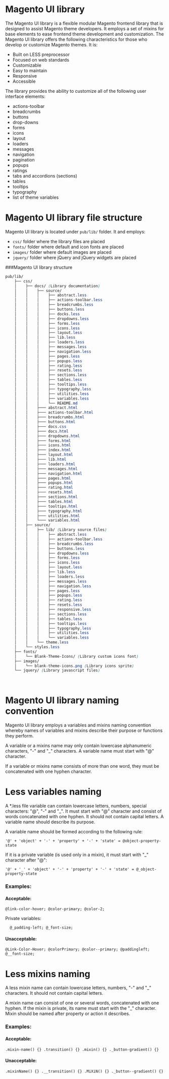 # Magento UI library

The Magento UI library is a flexible modular Magento frontend library that is designed to assist Magento theme developers. It employs a set of mixins for base elements to ease frontend theme development and customization. The Magento UI library offers the following characteristics for those who develop or customize Magento themes. It is:

* Built on LESS preprocessor
* Focused on web standards
* Customizable
* Easy to maintain
* Responsive
* Accessible

The library provides the ability to customize all of the following user interface elements:

* actions-toolbar
* breadcrumbs
* buttons
* drop-downs
* forms
* icons
* layout
* loaders
* messages
* navigation
* pagination
* popups
* ratings
* tabs and accordions (sections)
* tables
* tooltips
* typography
* list of theme variables

# Magento UI library file structure
Magento UI library is located under `pub/lib/` folder. It and employs:
* `css/` folder where the library files are placed
* `fonts/` folder where default and  icon fonts are placed
* `images/` folder where default images are placed
* `jquery/` folder where jQuery and jQuery widgets are placed

###Magento UI library structure

```css
pub/lib/
    ├── css/
    │    ├── docs/ (Library documentation)
    │    │    ├── source/
    │    │    │    ├── abstract.less
    │    │    │    ├── actions-toolbar.less
    │    │    │    ├── breadcrumbs.less
    │    │    │    ├── buttons.less
    │    │    │    ├── docks.less
    │    │    │    ├── dropdowns.less
    │    │    │    ├── forms.less
    │    │    │    ├── icons.less
    │    │    │    ├── layout.less
    │    │    │    ├── lib.less
    │    │    │    ├── loaders.less
    │    │    │    ├── messages.less
    │    │    │    ├── navigation.less
    │    │    │    ├── pages.less
    │    │    │    ├── popups.less
    │    │    │    ├── rating.less
    │    │    │    ├── resets.less
    │    │    │    ├── sections.less
    │    │    │    ├── tables.less
    │    │    │    ├── tooltips.less
    │    │    │    ├── typography.less
    │    │    │    ├── utilities.less
    │    │    │    ├── variables.less
    │    │    │    └── README.md
    │    │    ├─── abstract.html
    │    │    ├─── actions-toolbar.html
    │    │    ├─── breadcrumbs.html
    │    │    ├─── buttons.html
    │    │    ├─── docs.css
    │    │    ├─── docs.html
    │    │    ├─── dropdowns.html
    │    │    ├─── forms.html
    │    │    ├─── icons.html
    │    │    ├─── index.html
    │    │    ├─── layout.html
    │    │    ├─── lib.html
    │    │    ├─── loaders.html
    │    │    ├─── messages.html
    │    │    ├─── navigation.html
    │    │    ├─── pages.html
    │    │    ├─── popups.html
    │    │    ├─── rating.html
    │    │    ├─── resets.html
    │    │    ├─── sections.html
    │    │    ├─── tables.html
    │    │    ├─── tooltips.html
    │    │    ├─── typography.html
    │    │    ├─── utilities.html
    │    │    └─── variables.html
    │    ├── source/
    │    │    ├── lib/ (Library source files)
    │    │    │    ├── abstract.less
    │    │    │    ├── actions-toolbar.less
    │    │    │    ├── breadcrumbs.less
    │    │    │    ├── buttons.less
    │    │    │    ├── dropdowns.less
    │    │    │    ├── forms.less
    │    │    │    ├── icons.less
    │    │    │    ├── layout.less
    │    │    │    ├── lib.less
    │    │    │    ├── loaders.less
    │    │    │    ├── messages.less
    │    │    │    ├── navigation.less
    │    │    │    ├── pages.less
    │    │    │    ├── popups.less
    │    │    │    ├── rating.less
    │    │    │    ├── resets.less
    │    │    │    ├── responsive.less
    │    │    │    ├── sections.less
    │    │    │    ├── tables.less
    │    │    │    ├── tooltips.less
    │    │    │    ├── typography.less
    │    │    │    ├── utilities.less
    │    │    │    └── variables.less
    │    │    └── theme.less
    │    └── styles.less
    ├── fonts/
    │    └── Blank-Theme-Icons/ (Library custom icons font)
    ├── images/
    │    └── blank-theme-icons.png (Library icons sprite)
    └── jquery/ (Library javascript files)

```
&nbsp;

# Magento UI library naming convention

Magento UI library employs a variables and mixins naming convention whereby names of variables and mixins describe their purpose or functions they perform.

A variable or a mixins name may only contain lowercase alphanumeric characters, "-" and "_" characters. A variable name must start with "@" character.

If a variable or mixins name consists of more than one word, they must be concatenated with one hyphen character.

# Less variables naming

A *.less file variable can contain lowercase letters, numbers, special characters: "@", "-" and "_". It must start with "@" character and consist of words concatenated with one hyphen. It should not contain capital letters. A variable name should describe its purpose.

A variable name should be formed according to the following rule:

`'@' + 'object' + '-' + 'property' + '-' + 'state' = @object-property-state`

If it is a private variable (is used only in a mixin), it must start with "_" character after "@":

`'@' + '_' + 'object' + '-' + 'property' + '-' + 'state' = @_object-property-state`

### Examples:

#### Acceptable:

`
    @link-color-hover;
    @color-primary;
    @color-2;
`

Private variables:

`  
    @_padding-left;
    @_font-size;
`

#### Unacceptable:

`
    @Link-Color-Hover;
    @colorPrimary;
    @color--primary;
    @paddingleft;
    @__font-size;
`

# Less mixins naming

A less mixin name can contain lowercase letters, numbers, "-" and "_" characters. It should not contain capital letters.

A mixin name can consist of one or several words, concatenated with one hyphen. If the mixin is private, its name must start with the "_" character. Mixin should be named after property or action it describes.

### Examples:

#### Acceptable:
`
    .mixin-name() {}
    .transition() {}
    .mixin() {}
    ._button-gradient() {}
`
#### Unacceptable:
`
    .mixinName() {}
    .__transition() {}
    .MiXiN() {}
    ._button--gradient() {}
`

